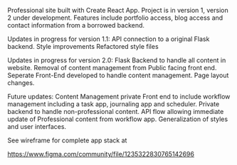 Professional site built with Create React App.
Project is in version 1, version 2 under development.
Features include portfolio access, blog access and contact information from a
borrowed backend.

Updates in progress for version 1.1:
    API connection to a original Flask backend.
    Style improvements
    Refactored style files

Updates in progress for version 2.0:
    Flask Backend to handle all content in website.
    Removal of content management from Public facing front end.
    Seperate Front-End developed to handle content management.
    Page layout changes.

Future updates:
    Content Management private Front end to include workflow management including a task app, journaling app and scheduler.
    Private backend to handle non-professional content.
    API flow allowing immediate update of Professional content from workflow app.
    Generalization of styles and user interfaces.

See wireframe for complete app stack at 

https://www.figma.com/community/file/1235322830765142696